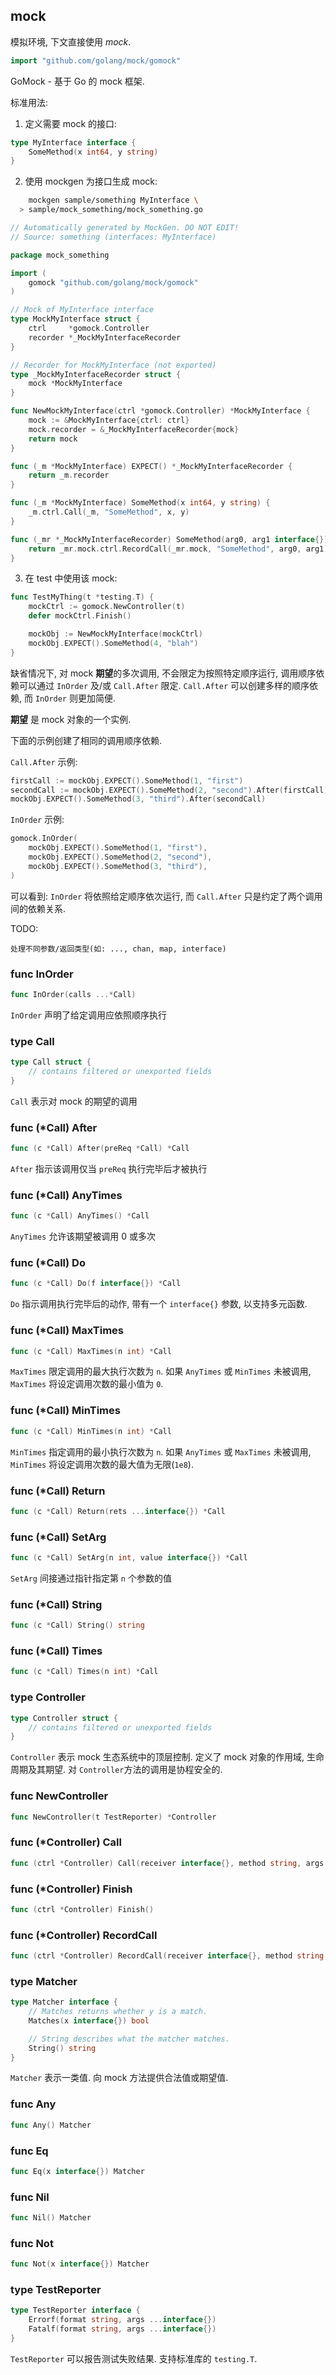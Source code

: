 ## mock

模拟环境, 下文直接使用 *mock*.

```go
import "github.com/golang/mock/gomock"
```

GoMock - 基于 Go 的 mock 框架.

标准用法:

1) 定义需要 mock 的接口:

```go
type MyInterface interface {
    SomeMethod(x int64, y string)
}
```

2) 使用 mockgen 为接口生成 mock:

```sh
    mockgen sample/something MyInterface \
  > sample/mock_something/mock_something.go
```

```go
// Automatically generated by MockGen. DO NOT EDIT!
// Source: something (interfaces: MyInterface)

package mock_something

import (
	gomock "github.com/golang/mock/gomock"
)

// Mock of MyInterface interface
type MockMyInterface struct {
	ctrl     *gomock.Controller
	recorder *_MockMyInterfaceRecorder
}

// Recorder for MockMyInterface (not exported)
type _MockMyInterfaceRecorder struct {
	mock *MockMyInterface
}

func NewMockMyInterface(ctrl *gomock.Controller) *MockMyInterface {
	mock := &MockMyInterface{ctrl: ctrl}
	mock.recorder = &_MockMyInterfaceRecorder{mock}
	return mock
}

func (_m *MockMyInterface) EXPECT() *_MockMyInterfaceRecorder {
	return _m.recorder
}

func (_m *MockMyInterface) SomeMethod(x int64, y string) {
	_m.ctrl.Call(_m, "SomeMethod", x, y)
}

func (_mr *_MockMyInterfaceRecorder) SomeMethod(arg0, arg1 interface{}) *gomock.Call {
	return _mr.mock.ctrl.RecordCall(_mr.mock, "SomeMethod", arg0, arg1)
}
```

3) 在 test 中使用该 mock:

```go
func TestMyThing(t *testing.T) {
    mockCtrl := gomock.NewController(t)
    defer mockCtrl.Finish()

    mockObj := NewMockMyInterface(mockCtrl)
    mockObj.EXPECT().SomeMethod(4, "blah")
}
```

缺省情况下, 对 mock **期望**的多次调用, 不会限定为按照特定顺序运行, 调用顺序依赖可以通过 `InOrder` 及/或 `Call.After` 限定. `Call.After` 可以创建多样的顺序依赖, 而 `InOrder` 则更加简便.

**期望** 是 mock 对象的一个实例.

下面的示例创建了相同的调用顺序依赖.

`Call.After` 示例:

```go
firstCall := mockObj.EXPECT().SomeMethod(1, "first")
secondCall := mockObj.EXPECT().SomeMethod(2, "second").After(firstCall)
mockObj.EXPECT().SomeMethod(3, "third").After(secondCall)
```

`InOrder` 示例:

```go
gomock.InOrder(
    mockObj.EXPECT().SomeMethod(1, "first"),
    mockObj.EXPECT().SomeMethod(2, "second"),
    mockObj.EXPECT().SomeMethod(3, "third"),
)
```

可以看到: `InOrder` 将依照给定顺序依次运行, 而 `Call.After` 只是约定了两个调用间的依赖关系.

TODO:

    处理不同参数/返回类型(如: ..., chan, map, interface)

### func InOrder

```go
func InOrder(calls ...*Call)
```

`InOrder` 声明了给定调用应依照顺序执行

### type Call

```go
type Call struct {
    // contains filtered or unexported fields
}
```

`Call` 表示对 mock 的期望的调用

### func (*Call) After

```go
func (c *Call) After(preReq *Call) *Call
```

`After` 指示该调用仅当 `preReq` 执行完毕后才被执行

### func (*Call) AnyTimes

```go
func (c *Call) AnyTimes() *Call
```

`AnyTimes` 允许该期望被调用 0 或多次

### func (*Call) Do

```go
func (c *Call) Do(f interface{}) *Call
```

`Do` 指示调用执行完毕后的动作, 带有一个 `interface{}` 参数, 以支持多元函数.

### func (*Call) MaxTimes

```go
func (c *Call) MaxTimes(n int) *Call
```

`MaxTimes` 限定调用的最大执行次数为 `n`. 如果 `AnyTimes` 或 `MinTimes` 未被调用, `MaxTimes` 将设定调用次数的最小值为 `0`.

### func (*Call) MinTimes

```go
func (c *Call) MinTimes(n int) *Call
```

`MinTimes` 指定调用的最小执行次数为 `n`. 如果 `AnyTimes` 或 `MaxTimes` 未被调用, `MinTimes` 将设定调用次数的最大值为无限(`1e8`).

### func (*Call) Return

```go
func (c *Call) Return(rets ...interface{}) *Call
```

### func (*Call) SetArg

```go
func (c *Call) SetArg(n int, value interface{}) *Call
```

`SetArg` 间接通过指针指定第 `n` 个参数的值

### func (*Call) String

```go
func (c *Call) String() string
```

### func (*Call) Times

```go
func (c *Call) Times(n int) *Call
```

### type Controller

```go
type Controller struct {
    // contains filtered or unexported fields
}
```

`Controller` 表示 mock 生态系统中的顶层控制. 定义了 mock 对象的作用域, 生命周期及其期望. 对 `Controller`方法的调用是协程安全的.

### func NewController

```go
func NewController(t TestReporter) *Controller
```

### func (*Controller) Call

```go
func (ctrl *Controller) Call(receiver interface{}, method string, args ...interface{}) []interface{}
```

### func (*Controller) Finish

```go
func (ctrl *Controller) Finish()
```

### func (*Controller) RecordCall

```go
func (ctrl *Controller) RecordCall(receiver interface{}, method string, args ...interface{}) *Call
```

### type Matcher

```go
type Matcher interface {
    // Matches returns whether y is a match.
    Matches(x interface{}) bool

    // String describes what the matcher matches.
    String() string
}
```

`Matcher` 表示一类值. 向 mock 方法提供合法值或期望值.

### func Any

```go
func Any() Matcher
```

### func Eq

```go
func Eq(x interface{}) Matcher
```

### func Nil

```go
func Nil() Matcher
```

### func Not

```go
func Not(x interface{}) Matcher
```

### type TestReporter

```go
type TestReporter interface {
    Errorf(format string, args ...interface{})
    Fatalf(format string, args ...interface{})
}
```

`TestReporter` 可以报告测试失败结果. 支持标准库的 `testing.T`.
